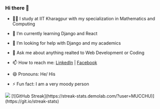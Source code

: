 ### Hi there 👋

<!--
**MUCCHU/MUCCHU** is a ✨ _special_ ✨ repository because its `README.md` (this file) appears on your GitHub profile.

Here are some ideas to get you started:

-->
- 👨‍🎓 I study at IIT Kharagpur with my specialization in Mathematics and Computing
- 🌱 I’m currently learning Django and React 
- 🤔 I’m looking for help with Django and my academics
- 💬 Ask me about anything realted to Web Development or Coding 
- 📫 How to reach me: [LinkedIn](https://www.linkedin.com/in/harsh-wasnik-60b63b1b9/) | [Facebook](https://www.facebook.com/harsh.wasnik.3572/)

- 😄 Pronouns: He/ His
- ⚡ Fun fact: I am a very moody person
<img src="https://github-readme-stats.vercel.app/api?username=MUCCHU&&show_icons=true&title_color=#2F80ED&icon_color=bb2acf&text_color=#333333&bg_color=#fffefe" />
[![GitHub Streak](https://streak-stats.demolab.com/?user=MUCCHU)](https://git.io/streak-stats)
